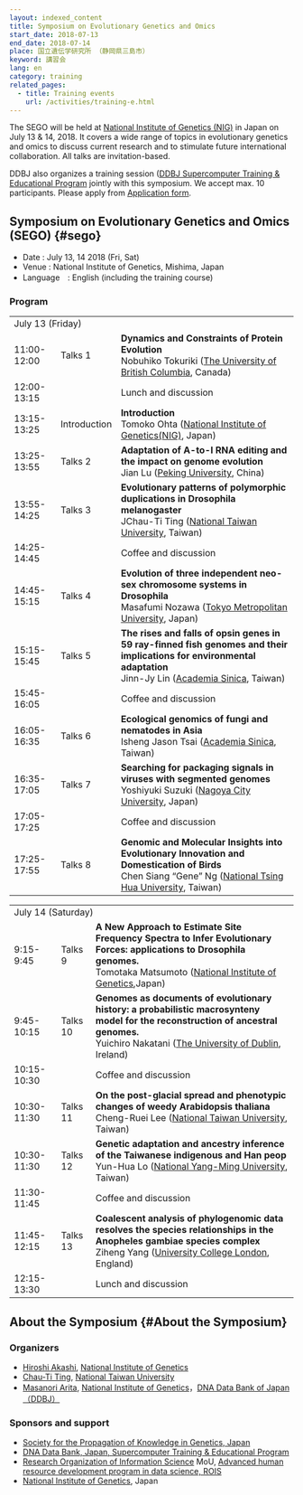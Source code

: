 ```yaml
---
layout: indexed_content
title: Symposium on Evolutionary Genetics and Omics
start_date: 2018-07-13
end_date: 2018-07-14
place: 国立遺伝学研究所 （静岡県三島市）
keyword: 講習会
lang: en
category: training
related_pages:
  - title: Training events
    url: /activities/training-e.html
---
```


The SEGO will be held at [National Institute of Genetics
(NIG)](//www.nig.ac.jp/nig/) in Japan on July 13 & 14, 2018. It covers a
wide range of topics in evolutionary genetics and omics to discuss
current research and to stimulate future international collaboration.
All talks are invitation-based.

DDBJ also organizes a training session ([DDBJ Supercomputer Training &
Educational Program](/activities/training.html#d-step) jointly with this
symposium. We accept max. 10 participants. Please apply from
[Application form](https://goo.gl/forms/ZdWFMfhyzQ6sJ2fk1).

## Symposium on Evolutionary Genetics and Omics (SEGO) {#sego}

-   Date : July 13, 14 2018 (Fri, Sat)
-   Venue : National Institute of Genetics, Mishima, Japan
-   Language　: English (including the training course)

### Program

<table>
  <tr class="separatorline">
    <td colspan="3">July 13 (Friday)</td>
  </tr>
  <tr>
    <td>11:00-12:00</td>
    <td>Talks 1</td>
    <td>
      <b>Dynamics and Constraints of Protein Evolution</b><br>
      Nobuhiko Tokuriki (<a href="//www.ubc.ca/">The University of British Columbia</a>, Canada)
    </td>
  </tr>
  <tr>
    <td>12:00-13:15</td>
    <td></td>
    <td>Lunch and discussion</td>
  </tr>
  <tr>
    <td>13:15-13:25</td>
    <td>Introduction</td>
    <td><b>Introduction</b><br>Tomoko Ohta (<a href="//www.nig.ac.jp/nig/ja/">National Institute of Genetics(NIG)</a>, Japan)</td>
  </tr>
  <tr>
    <td>13:25-13:55</td>
    <td>Talks 2</td>
    <td><b>Adaptation of A-to-I RNA editing and the impact on genome evolution</b><br>Jian Lu (<a href="//english.pku.edu.cn/">Peking University</a>, China)</td>
  </tr>
  <tr>
    <td>13:55-14:25</td>
    <td>Talks 3</td>
    <td><b>Evolutionary patterns of polymorphic duplications in Drosophila melanogaster</b><br>JChau-Ti Ting (<a href="//www.ntu.edu.tw/">National Taiwan University</a>, Taiwan)</td>
  </tr>
  <tr>
    <td>14:25-14:45</td>
    <td></td>
    <td>Coffee and discussion</td>
  </tr>
  <tr>
    <td>14:45-15:15</td>
    <td>Talks 4</td>
    <td><b>Evolution of three independent neo-sex chromosome systems in Drosophila</b><br>Masafumi Nozawa (<a href="//www.tmu.ac.jp/index.html">Tokyo Metropolitan University</a>, Japan)</td>
  </tr>
  <tr>
    <td>15:15-15:45</td>
    <td>Talks 5</td>
    <td><b>The rises and falls of opsin genes in 59 ray-finned fish genomes and their implications for environmental adaptation</b><br>Jinn-Jy Lin (<a href="//www.sinica.edu.tw/ch">Academia Sinica</a>, Taiwan)</td>
  </tr>
  <tr>
    <td>15:45-16:05</td>
    <td></td>
    <td>Coffee and discussion</td>
  </tr>
  <tr>
    <td>16:05-16:35</td>
    <td>Talks 6</td>
    <td><b>Ecological genomics of fungi and nematodes in Asia</b><br>Isheng Jason Tsai (<a href="//www.sinica.edu.tw/ch">Academia Sinica</a>, Taiwan)</td>
  </tr>
  <tr>
    <td>16:35-17:05</td>
    <td>Talks 7</td>
    <td><b>Searching for packaging signals in viruses with segmented genomes</b><br>Yoshiyuki Suzuki (<a href="//www.nagoya-cu.ac.jp/index.html">Nagoya City University</a>, Japan)</td>
  </tr>
  <tr>
    <td>17:05-17:25</td>
    <td></td>
    <td>Coffee and discussion</td>
  </tr>
  <tr>
    <td>17:25-17:55</td>
    <td>Talks 8</td>
    <td><b>Genomic and Molecular Insights into Evolutionary Innovation and Domestication of Birds</b><br>Chen Siang “Gene” Ng (<a href="//nthu-en.web.nthu.edu.tw/bin/home.php">National Tsing Hua University</a>, Taiwan)</td>
  </tr>
</table>

<table>
  <tr class="separatorline">
    <td colspan="3">July 14 (Saturday)</td>
  </tr>
  <tr>
    <td>9:15-9:45</td>
    <td>Talks 9</td>
    <td>
      <b>A New Approach to Estimate Site Frequency Spectra to Infer Evolutionary Forces: applications to Drosophila genomes.</b><br>
      Tomotaka Matsumoto (<a href="//www.nig.ac.jp/nig/ja/">National Institute of Genetics</a>,Japan)
    </td>
  </tr>
  <tr>
    <td>9:45-10:15</td>
    <td>Talks 10</td>
    <td><b>Genomes as documents of evolutionary history: a probabilistic macrosynteny model for the reconstruction of ancestral genomes.</b><br>Yuichiro Nakatani (<a href="http://www.tcd.ie/">The University of Dublin</a>, Ireland)</td>
  </tr>
  <tr>
    <td>10:15-10:30</td>
    <td></td>
    <td>Coffee and discussion</td>
  </tr>
  <tr>
    <td>10:30-11:30</td>
    <td>Talks 11</td>
    <td><b>On the post-glacial spread and phenotypic changes of weedy Arabidopsis thaliana</b><br>Cheng-Ruei Lee (<a href="//www.ntu.edu.tw/">National Taiwan University</a>, Taiwan)</td>
  </tr>
  <tr>
    <td>10:30-11:30</td>
    <td>Talks 12</td>
    <td><b>Genetic adaptation and ancestry inference of the Taiwanese indigenous and Han peop</b><br>Yun-Hua Lo (<a href="//nymu-e.ym.edu.tw/bin/home.php">National Yang-Ming University</a>, Taiwan)</td>
  </tr>
  <tr>
    <td>11:30-11:45</td>
    <td></td>
    <td>Coffee and discussion</td>
  </tr>
  <tr>
    <td>11:45-12:15</td>
    <td>Talks 13</td>
    <td><b>Coalescent analysis of phylogenomic data resolves the species relationships in the Anopheles gambiae species complex</b><br>Ziheng Yang (<a href="//www.ucl.ac.uk/">University College London</a>, England)</td>
  </tr>
  <tr>
    <td>12:15-13:30</td>
    <td></td>
    <td>Lunch and discussion</td>
  </tr>
</table>

## About the Symposium {#About the Symposium}

### Organizers

-   [Hiroshi
    Akashi](//www.nig.ac.jp/nig/research/organization-top/organization/akashi),
    [National Institute of Genetics](//www.nig.ac.jp/nig/)
-   [Chau-Ti Ting](http://homepage.ntu.edu.tw/~ctting/Home.html),
    [National Taiwan University](//www.ntu.edu.tw/)
-   [Masanori
    Arita](//www.nig.ac.jp/nig/research/organization-top/laboratories/arita),
    [National Institute of Genetics](//www.nig.ac.jp/nig/)，[DNA Data
    Bank of Japan（DDBJ）](/index-e.html)

### Sponsors and support

-   [Society for the Propagation of Knowledge in Genetics,
    Japan](//www.idengaku-fukyukai.info/)
-   [DNA Data Bank, Japan, Supercomputer Training & Educational
    Program](/activities/training.html#d-step)
-   [Research Organization of Information
    Science](https://www.rois.ac.jp/en/index.html) MoU, [Advanced human
    resource development program in data science,
    ROIS](http://www.rois.ac.jp/en/education/pg_ds.html)
-   [National Institute of Genetics](//www.nig.ac.jp/nig/), Japan

